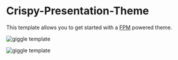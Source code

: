 # Crispy-Presentation-Theme

This template allows you to get started with a [FPM](https://fpm.dev) powered theme.

![giggle template](static/crispy1.png)

![giggle template](static/crispy2.png)